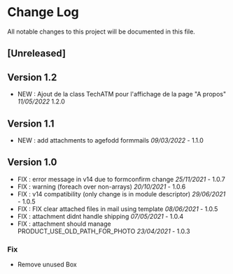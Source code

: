 # Change Log
All notable changes to this project will be documented in this file.

## [Unreleased]



## Version 1.2

- NEW : Ajout de la class TechATM pour l'affichage de la page "A propos" *11/05/2022* 1.2.0

## Version 1.1
- NEW : add attachments to agefodd formmails *09/03/2022* - 1.1.0

## Version 1.0
- FIX : error message in v14 due to formconfirm change *25/11/2021* - 1.0.7
- FIX : warning (foreach over non-arrays) *20/10/2021* - 1.0.6
- FIX : v14 compatibility (only change is in module descriptor) *29/06/2021* - 1.0.5
- FIX : FIX clear attached files in mail using template *08/06/2021* - 1.0.5
- FIX : attachment didnt handle shipping *07/05/2021* - 1.0.4
- FIX : attachment should manage PRODUCT_USE_OLD_PATH_FOR_PHOTO *23/04/2021* - 1.0.3


### Fix 

- Remove unused Box
